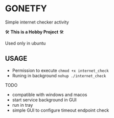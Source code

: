 # GONETFY
Simple internet checker activity

🛠️ **This is a Hobby Project** 🛠️

Used only in ubuntu
## USAGE
- Permission to execute
  `chmod +x internet_check`
- Runing in background
`nohup ./internet_check`

TODO
- compatible with windows and macos
- start service background in GUI
- run in tray
- simple GUI to configure timeout endpoint check
